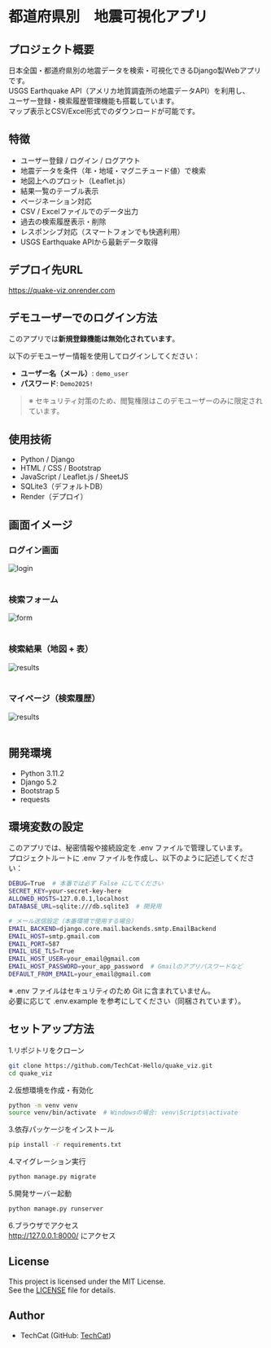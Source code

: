 # 都道府県別　地震可視化アプリ


## プロジェクト概要
日本全国・都道府県別の地震データを検索・可視化できるDjango製Webアプリです。  
USGS Earthquake API（アメリカ地質調査所の地震データAPI）を利用し、  
ユーザー登録・検索履歴管理機能も搭載しています。  
マップ表示とCSV/Excel形式でのダウンロードが可能です。


## 特徴
- ユーザー登録 / ログイン / ログアウト
- 地震データを条件（年・地域・マグニチュード値）で検索
- 地図上へのプロット（Leaflet.js）
- 結果一覧のテーブル表示
- ページネーション対応
- CSV / Excelファイルでのデータ出力
- 過去の検索履歴表示・削除
- レスポンシブ対応（スマートフォンでも快適利用）
- USGS Earthquake APIから最新データ取得

## デプロイ先URL
https://quake-viz.onrender.com

## デモユーザーでのログイン方法

このアプリでは**新規登録機能は無効化されています**。

以下のデモユーザー情報を使用してログインしてください：

- **ユーザー名（メール）**: `demo_user`
- **パスワード**: `Demo2025!`

> ※ セキュリティ対策のため、閲覧権限はこのデモユーザーのみに限定されています。

## 使用技術
- Python / Django
- HTML / CSS / Bootstrap
- JavaScript / Leaflet.js / SheetJS
- SQLite3（デフォルトDB）
- Render（デプロイ）

## 画面イメージ
### ログイン画面
![login](screenshots/login.png)
<br><br>
### 検索フォーム
![form](screenshots/form.png)
<br><br>
### 検索結果（地図 + 表）
![results](screenshots/results.png)
<br><br>
### マイページ（検索履歴）
![results](screenshots/mypage.png)
<br><br>
## 開発環境
- Python 3.11.2
- Django 5.2
- Bootstrap 5
- requests

## 環境変数の設定
このアプリでは、秘密情報や接続設定を .env ファイルで管理しています。  
プロジェクトルートに .env ファイルを作成し、以下のように記述してください： 

```bash
DEBUG=True  # 本番では必ず False にしてください
SECRET_KEY=your-secret-key-here
ALLOWED_HOSTS=127.0.0.1,localhost
DATABASE_URL=sqlite:///db.sqlite3  # 開発用

# メール送信設定（本番環境で使用する場合）
EMAIL_BACKEND=django.core.mail.backends.smtp.EmailBackend
EMAIL_HOST=smtp.gmail.com
EMAIL_PORT=587
EMAIL_USE_TLS=True
EMAIL_HOST_USER=your_email@gmail.com
EMAIL_HOST_PASSWORD=your_app_password  # Gmailのアプリパスワードなど
DEFAULT_FROM_EMAIL=your_email@gmail.com
```
※ .env ファイルはセキュリティのため Git に含まれていません。  
必要に応じて .env.example を参考にしてください（同梱されています）。


## セットアップ方法
1.リポジトリをクローン
```bash
git clone https://github.com/TechCat-Hello/quake_viz.git
cd quake_viz
```

2.仮想環境を作成・有効化
```bash
python -m venv venv
source venv/bin/activate  # Windowsの場合: venv\Scripts\activate
```

3.依存パッケージをインストール
```bash
pip install -r requirements.txt
```

4.マイグレーション実行
```bash
python manage.py migrate
```

5.開発サーバー起動
```bash
python manage.py runserver
```

6.ブラウザでアクセス  
http://127.0.0.1:8000/ にアクセス  
  
## License
This project is licensed under the MIT License.    
See the [LICENSE](LICENSE) file for details.
  
## Author
- TechCat (GitHub: [TechCat](https://github.com/TechCat-Hello))




